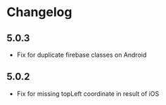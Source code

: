 # Changelog

## 5.0.3
- Fix for duplicate firebase classes on Android

## 5.0.2
- Fix for missing topLeft coordinate in result of iOS